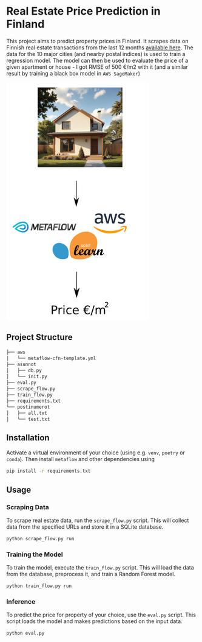 # Real Estate Price Prediction in Finland

This project aims to predict property prices in Finland.
It scrapes data on Finnish real estate transactions from the last 12 months [available here](https://asuntojen.hintatiedot.fi/haku).
The data for the 10 major cities (and nearby postal indices) is used to train a regression model.
The model can then be used to evaluate the price of a given apartment or house - I got RMSE of 500 €/m2 with it (and a similar result by training a black box model in `AWS SageMaker`)

![here](./summary.png)

## Project Structure

```
├── aws
│   └── metaflow-cfn-template.yml
├── asunnot
│   ├── db.py
│   └── init.py
├── eval.py
├── scrape_flow.py
├── train_flow.py
├── requirements.txt
└── postinumerot
│   ├── all.txt
│   └── test.txt
```

## Installation
Activate a virtual environment of your choice (using e.g. `venv`, `poetry` or `conda`).
Then install `metaflow` and other dependencies using
```bash
pip install -r requirements.txt
```

## Usage

### Scraping Data
To scrape real estate data, run the `scrape_flow.py` script. This will collect data from the specified URLs and store it in a SQLite database.
```bash
python scrape_flow.py run
```

### Training the Model
To train the model, execute the `train_flow.py` script. This will load the data from the database, preprocess it, and train a Random Forest model.
```bash
python train_flow.py run
```

### Inference
To predict the price for property of your choice, use the `eval.py` script. This script loads the model and makes predictions based on the input data.
```bash
python eval.py
```
